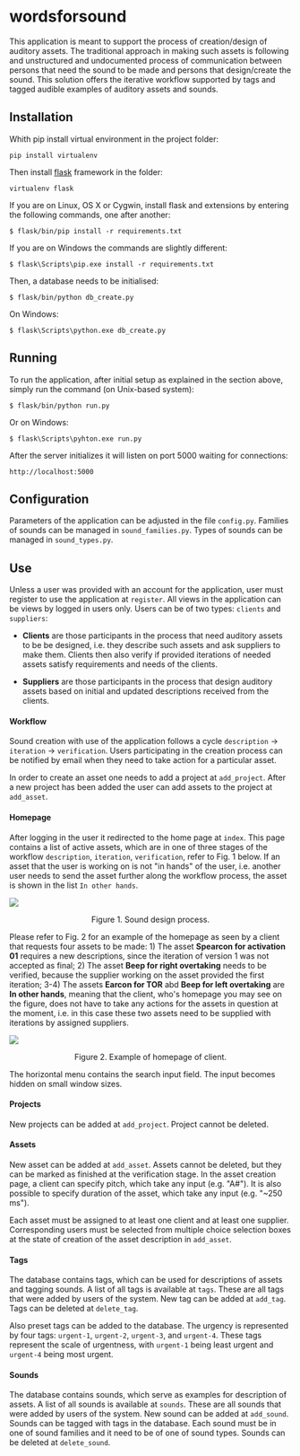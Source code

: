 # wordsforsound
This application is meant to support the process of creation/design of auditory assets. The traditional approach in making such assets is following and unstructured and undocumented process of communication between persons that need the sound to be made and persons that design/create the sound. This solution offers the iterative workflow supported by tags and tagged audible examples of auditory assets and sounds.

## Installation
Whith pip install virtual environment in the project folder: 
```
pip install virtualenv
```

Then install [flask](http://flask.pocoo.org/ "flask") framework in the folder:

```
virtualenv flask
```

If you are on Linux, OS X or Cygwin, install flask and extensions by entering the following commands, one after another:

```
$ flask/bin/pip install -r requirements.txt
```

If you are on Windows the commands are slightly different:

```
$ flask\Scripts\pip.exe install -r requirements.txt
```

Then, a database needs to be initialised:

```
$ flask/bin/python db_create.py
```

On Windows:

```
$ flask\Scripts\python.exe db_create.py
```

## Running
To run the application, after initial setup as explained in the section above, simply run the command (on Unix-based system):

```
$ flask/bin/python run.py
```

Or on Windows:

```
$ flask\Scripts\pyhton.exe run.py
```

After the server initializes it will listen on port 5000 waiting for connections:

```
http://localhost:5000
```

## Configuration
Parameters of the application can be adjusted in the file `config.py`. Families of sounds can be managed in `sound_families.py`. Types of sounds can be managed in `sound_types.py`.

## Use
Unless a user was provided with an account for the application, user must register to use the application at `register`. All views in the application can be views by logged in users only. Users can be of two types: `clients` and `suppliers`:

* **Clients** are those participants in the process that need auditory assets to be be designed, i.e. they describe such assets and ask suppliers to make them. Clients then also verify if provided iterations of needed assets satisfy requirements and needs of the clients.

* **Suppliers** are those participants in the process that design auditory assets based on initial and updated descriptions received from the clients. 

#### Workflow
Sound creation with use of the application follows a cycle `description` -> `iteration` -> `verification`. Users participating in the creation process can be notified by email when they need to take action for a particular asset.

In order to create an asset one needs to add a project at `add_project`. After a new project has been added the user can add assets to the project at `add_asset`.

#### Homepage
After logging in the user it redirected to the home page at `index`. This page contains a list of active assets, which are in one of three stages of the workflow `description`, `iteration`, `verification`, refer to Fig. 1 below. If an asset that the user is working on is not "in hands" of the user, i.e. another user needs to send the asset further along the workflow process, the asset is shown in the list `In other hands`.

![](app/static/img/sound_design_process.png)
<p align="center">Figure 1. Sound design process.</p>

Please refer to Fig. 2 for an example of the homepage as seen by a client that requests four assets to be made: 1) The asset **Spearcon for activation 01** requires a new descriptions, since the iteration of version 1 was not accepted as final; 2) The asset **Beep for right overtaking** needs to be verified, because the supplier working on the asset provided the first iteration; 3-4) The assets **Earcon for TOR** abd **Beep for left overtaking** are **In other hands**, meaning that the client, who's homepage you may see on the figure, does not have to take any actions for the assets in question at the moment, i.e. in this case these two assets need to be supplied with iterations by assigned suppliers.

![](app/static/img/screenshot_index.png)
<p align="center">Figure 2. Example of homepage of client.</p>

The horizontal menu contains the search input field. The input becomes hidden on small window sizes.

#### Projects
New projects can be added at `add_project`. Project cannot be deleted.

#### Assets
New asset can be added at `add_asset`. Assets cannot be deleted, but they can be marked as finished at the verification stage. In the asset creation page, a client can specify pitch, which take any input (e.g. "A#"). It is also possible to specify duration of the asset, which take any input (e.g. "~250 ms").

Each asset must be assigned to at least one client and at least one supplier. Corresponding users must be selected from multiple choice selection boxes at the state of creation of the asset description in `add_asset`.

#### Tags
The database contains tags, which can be used for descriptions of assets and tagging sounds. A list of all tags is available at `tags`. These are all tags that were added by users of the system. New tag can be added at `add_tag`. Tags can be deleted at `delete_tag`.

Also preset tags can be added to the database. The urgency is represented by four tags: `urgent-1`, `urgent-2`, `urgent-3`, and `urgent-4`. These tags represent the scale of urgentness, with `urgent-1` being least urgent and `urgent-4` being most urgent.

#### Sounds
The database contains sounds, which serve as examples for description of assets. A list of all sounds is available at `sounds`. These are all sounds that were added by users of the system. New sound can be added at `add_sound`. Sounds can be tagged with tags in the database. Each sound must be in one of sound families and it need to be of one of sound types. Sounds can be deleted at `delete_sound`.
